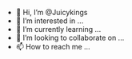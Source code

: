 - 👋 Hi, I’m @Juicykings
- 👀 I’m interested in ...
- 🌱 I’m currently learning ...
- 💞️ I’m looking to collaborate on ...
- 📫 How to reach me ...

<!---
Juicykings/Juicykings is a ✨ special ✨ repository because its `README.md` (this file) appears on your GitHub profile.
You can click the Preview link to take a look at your changes.
--->
